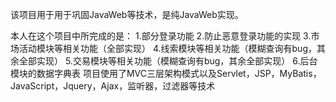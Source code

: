 该项目用于用于巩固JavaWeb等技术，是纯JavaWeb实现。

本人在这个项目中所完成的是：
1.部分登录功能 
2.防止恶意登录功能的实现
3.市场活动模块等相关功能（全部实现）
4.线索模块等相关功能（模糊查询有bug，其余全部实现）
5.交易模块等相关功能（模糊查询有bug，其余全部实现）
6.后台模块的数据字典表
项目使用了MVC三层架构模式以及Servlet，JSP，MyBatis，JavaScript，Jquery，Ajax，监听器，过滤器等技术

